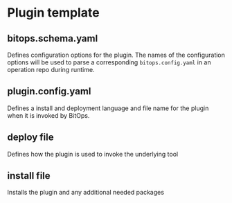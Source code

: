 # Plugin template

## bitops.schema.yaml
Defines configuration options for the plugin. The names of the configuration options will be used to parse a corresponding `bitops.config.yaml` in an operation repo during runtime.

## plugin.config.yaml
Defines a install and deployment language and file name for the plugin when it is invoked by BitOps.


## deploy file
Defines how the plugin is used to invoke the underlying tool 

## install file
Installs the plugin and any additional needed packages
